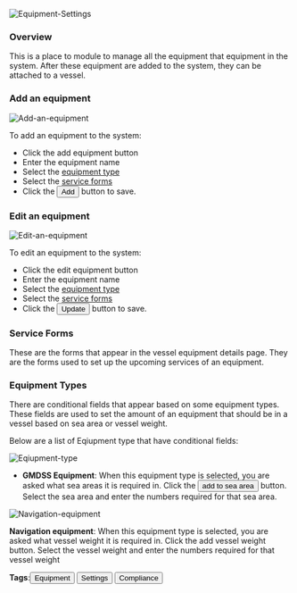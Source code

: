 ![Equipment-Settings](/img/Equipment-Settings.png)

### Overview

This is a place to module to manage all the equipment that equipment in the system. After these equipment are added to the system, they can be attached to a vessel.

### Add an equipment

![Add-an-equipment](/img/Add-an-equipment.png)

To add an equipment to the system:

- Click the add equipment button
- Enter the equipment name
- Select the [equipment type](https://equipment-type)
- Select the [service forms](https://service-forms)
- Click the <button>Add</button> button to save.

### Edit an equipment

![Edit-an-equipment](/img/Edit-an-equipment.png)

To edit an equipment to the system:

- Click the edit equipment button
- Enter the equipment name
- Select the [equipment type](https://equipment-type)
- Select the [service forms](https://service-forms)
- Click the <button>Update</button> button to save.

### Service Forms
These are the forms that appear in the vessel equipment details page. They are the forms used to set up the upcoming services of an equipment.

### Equipment Types

There are conditional fields that appear based on some equipment types. These fields are used to set the amount of an equipment that should be in a vessel based on sea area or vessel weight.

Below are a list of Eqiupment type that have conditional fields:

![Eqiupment-type](/img/Eqiupment-type.png)

- **GMDSS Equipment**: When this equipment type is selected, you are asked what sea areas it is required in. Click the <button>add to sea area</button> button. Select the sea area and enter the numbers required for that sea area.

![Navigation-equipment](/img/Navigation-equipment.png)

**Navigation equipment**: When this equipment type is selected, you are asked what vessel weight it is required in. Click the add vessel weight button. Select the vessel weight and enter the numbers required for that vessel weight

**Tags**:<button>Equipment</button> <button>Settings</button> <button>Compliance</button>
